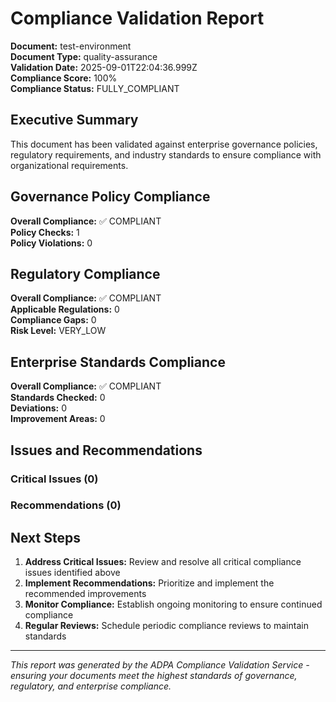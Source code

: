 # Compliance Validation Report

**Document:** test-environment  
**Document Type:** quality-assurance  
**Validation Date:** 2025-09-01T22:04:36.999Z  
**Compliance Score:** 100%  
**Compliance Status:** FULLY_COMPLIANT  

## Executive Summary

This document has been validated against enterprise governance policies, regulatory requirements, and industry standards to ensure compliance with organizational requirements.

## Governance Policy Compliance

**Overall Compliance:** ✅ COMPLIANT  
**Policy Checks:** 1  
**Policy Violations:** 0  



## Regulatory Compliance

**Overall Compliance:** ✅ COMPLIANT  
**Applicable Regulations:** 0  
**Compliance Gaps:** 0  
**Risk Level:** VERY_LOW  



## Enterprise Standards Compliance

**Overall Compliance:** ✅ COMPLIANT  
**Standards Checked:** 0  
**Deviations:** 0  
**Improvement Areas:** 0  



## Issues and Recommendations

### Critical Issues (0)


### Recommendations (0)


## Next Steps

1. **Address Critical Issues:** Review and resolve all critical compliance issues identified above
2. **Implement Recommendations:** Prioritize and implement the recommended improvements
3. **Monitor Compliance:** Establish ongoing monitoring to ensure continued compliance
4. **Regular Reviews:** Schedule periodic compliance reviews to maintain standards

---

*This report was generated by the ADPA Compliance Validation Service - ensuring your documents meet the highest standards of governance, regulatory, and enterprise compliance.*
